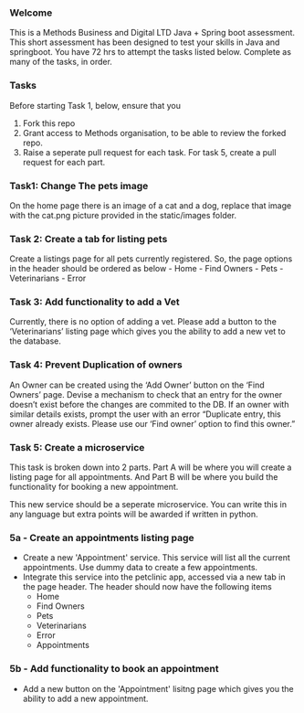 ### Welcome

This is a Methods Business and Digital LTD Java + Spring boot assessment. This short assessment has been designed to test your skills in Java and springboot. You have 72 hrs to attempt the tasks listed below. Complete as many of the tasks, in order.


### Tasks

Before starting Task 1, below, ensure that you

1) Fork this repo
2) Grant access to Methods organisation, to be able to review the forked repo.
3) Raise a seperate pull request for each task. For task 5, create a pull request for each part.

### Task1: Change The pets image

On the home page there is an image of a cat and a dog, replace that image with the cat.png picture provided in the static/images folder.


### Task 2: Create a tab for listing pets

Create a listings page for all pets currently registered. So, the page options in the header should be ordered as below
    -	Home
    -	Find Owners
    -	Pets
    -	Veterinarians
    -	Error


### Task 3: Add functionality to add a Vet

Currently, there is no option of adding a vet. Please add a button to the ‘Veterinarians’ listing page which gives you the ability to add a new vet to the database.


### Task 4: Prevent Duplication of owners

An Owner can be created using the ‘Add Owner’ button on the ‘Find Owners’ page. Devise a mechanism to check that an entry for the owner doesn’t exist before the changes are commited to the DB. If an owner with similar details exists, prompt the user with an error “Duplicate entry, this owner already exists. Please use our ‘Find owner’ option to find this owner.”


### Task 5: Create a microservice

This task is broken down into 2 parts. Part A will be where you will create a listing page for all appointments. And Part B will be where you build the functionality for booking a new appointment.

This new service should be a seperate microservice. You can write this in any language but extra points will be awarded if written in python.

### 5a - Create an appointments listing page


-   Create a new 'Appointment' service. This service will list all the current appointments. Use dummy data to create a few appointments.
-   Integrate this service into the petclinic app, accessed via a new tab in the page header. The header should now have the following items
    -	Home
    -	Find Owners
    -	Pets
    -	Veterinarians
    -	Error
    -   Appointments

### 5b - Add functionality to book an appointment

-   Add a new button on the 'Appointment' lisitng page which gives you the ability to add a new appointment.
